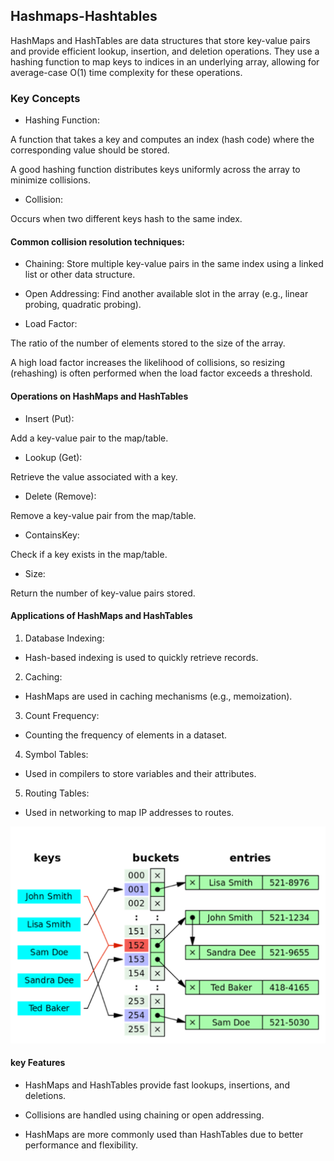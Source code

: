 ## Hashmaps-Hashtables

HashMaps and HashTables are data structures that store key-value pairs and provide efficient lookup, insertion, and deletion operations. They use a hashing function to map keys to indices in an underlying array, allowing for average-case O(1) time complexity for these operations.

### Key Concepts
* Hashing Function:

A function that takes a key and computes an index (hash code) where the corresponding value should be stored.

A good hashing function distributes keys uniformly across the array to minimize collisions.

* Collision:

Occurs when two different keys hash to the same index.

#### Common collision resolution techniques:

* Chaining: Store multiple key-value pairs in the same index using a linked list or other data structure.

* Open Addressing: Find another available slot in the array (e.g., linear probing, quadratic probing).

* Load Factor:

The ratio of the number of elements stored to the size of the array.

A high load factor increases the likelihood of collisions, so resizing (rehashing) is often performed when the load factor exceeds a threshold.

#### Operations on HashMaps and HashTables
* Insert (Put):

Add a key-value pair to the map/table.

* Lookup (Get):

Retrieve the value associated with a key.

* Delete (Remove):

Remove a key-value pair from the map/table.

* ContainsKey:

Check if a key exists in the map/table.

* Size:

Return the number of key-value pairs stored.

#### Applications of HashMaps and HashTables
1. Database Indexing:

* Hash-based indexing is used to quickly retrieve records.

2. Caching:

* HashMaps are used in caching mechanisms (e.g., memoization).

3. Count Frequency:

* Counting the frequency of elements in a dataset.

4. Symbol Tables:

* Used in compilers to store variables and their attributes.

5. Routing Tables:

* Used in networking to map IP addresses to routes.

![alt text](hashmap.png)

#### key Features

* HashMaps and HashTables provide fast lookups, insertions, and deletions.

* Collisions are handled using chaining or open addressing.

* HashMaps are more commonly used than HashTables due to better performance and flexibility.
